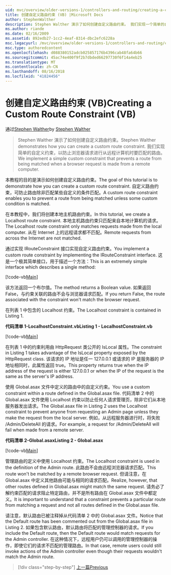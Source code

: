 ```yaml
---
uid: mvc/overview/older-versions-1/controllers-and-routing/creating-a-custom-route-constraint-vb
title: 创建自定义路由约束 (VB) |Microsoft Docs
author: StephenWalther
description: Stephen Walther 演示了如何创建自定义路由约束。 我们实现一个简单的自定义的约束，可防止路由匹配 w...
ms.author: riande
ms.date: 02/16/2009
ms.assetid: 892edb27-1cc2-4eaf-8314-dbc2efc6228a
msc.legacyurl: /mvc/overview/older-versions-1/controllers-and-routing/creating-a-custom-route-constraint-vb
msc.type: authoredcontent
ms.openlocfilehash: d088380152adcb025857176b4396cab48fa64b66
ms.sourcegitcommit: 45ac74e400f9f2b7dbded66297730f6f14a4eb25
ms.translationtype: MT
ms.contentlocale: zh-CN
ms.lasthandoff: 08/16/2018
ms.locfileid: "41824456"
---
```

<a name="creating-a-custom-route-constraint-vb"></a><span data-ttu-id="85099-104">创建自定义路由约束 (VB)</span><span class="sxs-lookup"><span data-stu-id="85099-104">Creating a Custom Route Constraint (VB)</span></span>
====================
<span data-ttu-id="85099-105">通过[Stephen Walther](https://github.com/StephenWalther)</span><span class="sxs-lookup"><span data-stu-id="85099-105">by [Stephen Walther](https://github.com/StephenWalther)</span></span>

> <span data-ttu-id="85099-106">Stephen Walther 演示了如何创建自定义路由约束。</span><span class="sxs-lookup"><span data-stu-id="85099-106">Stephen Walther demonstrates how you can create a custom route constraint.</span></span> <span data-ttu-id="85099-107">我们实现简单的自定义约束，以防止浏览器请求进行从远程计算机时要匹配的路由。</span><span class="sxs-lookup"><span data-stu-id="85099-107">We implement a simple custom constraint that prevents a route from being matched when a browser request is made from a remote computer.</span></span>


<span data-ttu-id="85099-108">本教程的目的是演示如何创建自定义路由约束。</span><span class="sxs-lookup"><span data-stu-id="85099-108">The goal of this tutorial is to demonstrate how you can create a custom route constraint.</span></span> <span data-ttu-id="85099-109">自定义路由约束，可防止路由除非匹配某些自定义的条件匹配。</span><span class="sxs-lookup"><span data-stu-id="85099-109">A custom route constraint enables you to prevent a route from being matched unless some custom condition is matched.</span></span>

<span data-ttu-id="85099-110">在本教程中，我们将创建本地主机路由约束。</span><span class="sxs-lookup"><span data-stu-id="85099-110">In this tutorial, we create a Localhost route constraint.</span></span> <span data-ttu-id="85099-111">本地主机路由约束只匹配来自本地计算机的请求。</span><span class="sxs-lookup"><span data-stu-id="85099-111">The Localhost route constraint only matches requests made from the local computer.</span></span> <span data-ttu-id="85099-112">从在 Internet 上的远程请求都不匹配。</span><span class="sxs-lookup"><span data-stu-id="85099-112">Remote requests from across the Internet are not matched.</span></span>

<span data-ttu-id="85099-113">通过实现 IRouteConstraint 接口实现自定义路由约束。</span><span class="sxs-lookup"><span data-stu-id="85099-113">You implement a custom route constraint by implementing the IRouteConstraint interface.</span></span> <span data-ttu-id="85099-114">这是一个极其简单接口，用于描述一个方法：</span><span class="sxs-lookup"><span data-stu-id="85099-114">This is an extremely simple interface which describes a single method:</span></span>

[!code-vb[Main](creating-a-custom-route-constraint-vb/samples/sample1.vb)]

<span data-ttu-id="85099-115">该方法返回一个布尔值。</span><span class="sxs-lookup"><span data-stu-id="85099-115">The method returns a Boolean value.</span></span> <span data-ttu-id="85099-116">如果返回 False，与约束关联的路由不会与浏览器请求匹配。</span><span class="sxs-lookup"><span data-stu-id="85099-116">If you return False, the route associated with the constraint won't match the browser request.</span></span>

<span data-ttu-id="85099-117">在列表 1 中包含的 Localhost 约束。</span><span class="sxs-lookup"><span data-stu-id="85099-117">The Localhost constraint is contained in Listing 1.</span></span>

<span data-ttu-id="85099-118">**代码清单 1-LocalhostConstraint.vb**</span><span class="sxs-lookup"><span data-stu-id="85099-118">**Listing 1 - LocalhostConstraint.vb**</span></span>

[!code-vb[Main](creating-a-custom-route-constraint-vb/samples/sample2.vb)]

<span data-ttu-id="85099-119">在列表 1 中的约束利用由 HttpRequest 类公开的 IsLocal 属性。</span><span class="sxs-lookup"><span data-stu-id="85099-119">The constraint in Listing 1 takes advantage of the IsLocal property exposed by the HttpRequest class.</span></span> <span data-ttu-id="85099-120">该请求的 IP 地址是任一 127.0.0.1 或请求的 IP 是服务器的 IP 地址相同时，此属性返回 true。</span><span class="sxs-lookup"><span data-stu-id="85099-120">This property returns true when the IP address of the request is either 127.0.0.1 or when the IP of the request is the same as the server's IP address.</span></span>

<span data-ttu-id="85099-121">使用 Global.asax 文件中定义的路由中的自定义约束。</span><span class="sxs-lookup"><span data-stu-id="85099-121">You use a custom constraint within a route defined in the Global.asax file.</span></span> <span data-ttu-id="85099-122">代码清单 2 中的 Global.asax 文件使用 Localhost 约束以防止任何人请求管理页，除非它们从本地服务器发出请求。</span><span class="sxs-lookup"><span data-stu-id="85099-122">The Global.asax file in Listing 2 uses the Localhost constraint to prevent anyone from requesting an Admin page unless they make the request from the local server.</span></span> <span data-ttu-id="85099-123">例如，从远程服务器进行时，将失败 /Admin/DeleteAll 的请求。</span><span class="sxs-lookup"><span data-stu-id="85099-123">For example, a request for /Admin/DeleteAll will fail when made from a remote server.</span></span>

<span data-ttu-id="85099-124">**代码清单 2-Global.asax**</span><span class="sxs-lookup"><span data-stu-id="85099-124">**Listing 2 - Global.asax**</span></span>

[!code-vb[Main](creating-a-custom-route-constraint-vb/samples/sample3.vb)]

<span data-ttu-id="85099-125">管理路由的定义中使用 Localhost 约束。</span><span class="sxs-lookup"><span data-stu-id="85099-125">The Localhost constraint is used in the definition of the Admin route.</span></span> <span data-ttu-id="85099-126">此路由不会由远程浏览器请求匹配。</span><span class="sxs-lookup"><span data-stu-id="85099-126">This route won't be matched by a remote browser request.</span></span> <span data-ttu-id="85099-127">但请注意，在 Global.asax 中定义其他路由可能与相同的请求匹配。</span><span class="sxs-lookup"><span data-stu-id="85099-127">Realize, however, that other routes defined in Global.asax might match the same request.</span></span> <span data-ttu-id="85099-128">请务必了解约束匹配的请求阻止特定路由，并不是所有路由在 Global.asax 文件中都定义。</span><span class="sxs-lookup"><span data-stu-id="85099-128">It is important to understand that a constraint prevents a particular route from matching a request and not all routes defined in the Global.asax file.</span></span>

<span data-ttu-id="85099-129">请注意，默认路由已被注释掉从代码清单 2 中的 Global.asax 文件。</span><span class="sxs-lookup"><span data-stu-id="85099-129">Notice that the Default route has been commented out from the Global.asax file in Listing 2.</span></span> <span data-ttu-id="85099-130">如果包含默认路由，默认路由将匹配的管理控制器的请求。</span><span class="sxs-lookup"><span data-stu-id="85099-130">If you include the Default route, then the Default route would match requests for the Admin controller.</span></span> <span data-ttu-id="85099-131">在这种情况下，远程用户仍可以调用的管理控制器的操作，即使它们的请求不匹配的管理路由。</span><span class="sxs-lookup"><span data-stu-id="85099-131">In that case, remote users could still invoke actions of the Admin controller even though their requests wouldn't match the Admin route.</span></span>

> [!div class="step-by-step"]
> [<span data-ttu-id="85099-132">上一篇</span><span class="sxs-lookup"><span data-stu-id="85099-132">Previous</span></span>](creating-a-route-constraint-vb.md)
